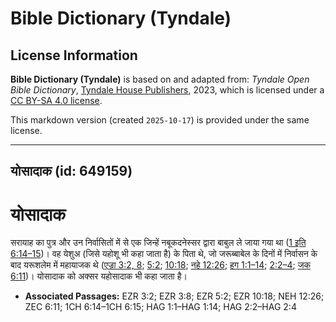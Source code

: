 # Bible Dictionary (Tyndale)

## License Information

**Bible Dictionary (Tyndale)** is based on and adapted from: _Tyndale Open Bible Dictionary_, [Tyndale House Publishers](https://tyndaleopenresources.com/), 2023, which is licensed under a [CC BY-SA 4.0 license](https://creativecommons.org/licenses/by-sa/4.0/legalcode.en).

This markdown version (created `2025-10-17`) is provided under the same license.



--------------------------------

## योसादाक (id: 649159)

योसादाक
=======

सरायाह का पुत्र और उन निर्वासितों में से एक जिन्हें नबूकदनेस्सर द्वारा बाबुल ले जाया गया था ([1 इति 6:14–15](https://ref.ly/1Chr6:14-1Chr6:15))। वह येशुअ (जिसे यहोशू भी कहा जाता है) के पिता थे, जो जरूब्बाबेल के दिनों में निर्वासन के बाद यरूशलेम में महायाजक थे ([एज्रा 3:2, 8](https://ref.ly/Ezra3:2,Ezra3:8); [5:2](https://ref.ly/Ezra5:2); [10:18](https://ref.ly/Ezra10:18); [नहे 12:26](https://ref.ly/Neh12:26); [हग 1:1–14](https://ref.ly/Hag1:1-Hag1:14); [2:2–4](https://ref.ly/Hag2:2-Hag2:4); [जक 6:11](https://ref.ly/Zech6:11))। योसादाक को अक्सर यहोसादाक भी कहा जाता है।

* **Associated Passages:** EZR 3:2; EZR 3:8; EZR 5:2; EZR 10:18; NEH 12:26; ZEC 6:11; 1CH 6:14–1CH 6:15; HAG 1:1–HAG 1:14; HAG 2:2–HAG 2:4

